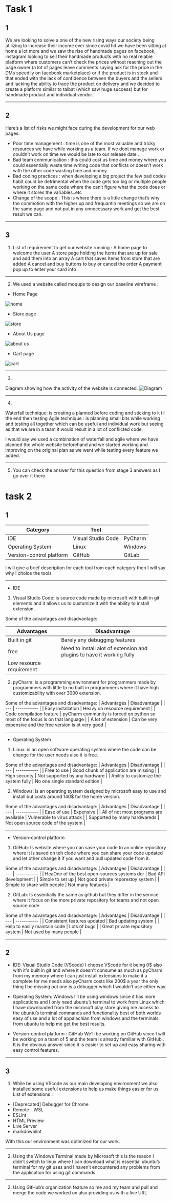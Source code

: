 # Task 1
## 1
We are looking to solve a one of the new rising ways our society being utilizing  to increase their income ever since covid hit we have been sitting at home a lot more and we saw the rise of handmade pages on facebook, instagram looking to sell their handmade products with no real relabie platform where customers can’t check the prices without reaching out the page owner (a lot of pages leave comments saying ask for the price in the DMs speedily on facebook marketplace) or if the product is in stock and that ended with the lack of confidence between the buyers and the sellers and lacking the ability to trace the product on delivery and we decided to create a platform similar to talbat (which saw huge success) but for handmade product and individual vendor.

***

## 2 
Here’s a list of risks we might face during the development for our web pages:
* Poor time management : time is one of the most valuable and tricky resources we have while working as a team. If we dont manage work or couldn’t work on time we would be late to our release date .
* Bad team communication :  this could cost us time and money where you could essentially waste time writing code that conflicts or doesn’t work with the other code wasting time and money.
* Bad coding practices : when developing a big project the few bad codes habit could be detrimental when the code gets too big or multiple people working on the same code where the can’t figure what the code does or where it stores the variables..etc
* Change of the scope : This is where there is a little change that’s why the commotion  with the higher up and frequantin meetings so we are on the same page and not put in any unnecessary work and get the best result we can.

***
## 3 
1. List of requirement to get our website running :
A home page to welcome the user 
A store page holding the Items that are up for sale and add them into an array
A cart that saves Items from store that are added 
A cancel and buy buttons to buy or cancel the order 
A payment pop up to enter your card info	

***

2. We  used a website called moqups to design our baseline wireframe :
* Home Page

![home](Imgs/home.png)

* Store page

![store](Imgs/stores.png)

* About Us page

![about us](Imgs/AboutUs.png)

* Cart page

![cart](Imgs/cart.png)

***

3. 
Diagram showing how the activity of the website is connected. 
![Diagram](Imgs/Diagram.jpg)

***

4. 
Waterfall technique: is creating a planned before coding and sticking to it til the end then testing 
Agile technique : is planning small bits while working and testing all together which can be useful and individual work but seeing as that we are in a team it would result in a lot of conflicted code,

I would say we used a combination of waterfall and agile where we have planned the whole website beforehand and we started working and improving on the original plan as we went while testing every feature we added. 

***

5. You can check the answer for this question from stage 3 answers as I go over it there.



# task 2 

## 1 

| Category | Tool |   | 
| --- | ----------- | ----------- | 
| IDE  | Visual Studio Code | PyCharm |
| Operating System | Linux | Windows | 
| Version-control platform | GitHub | GitLab | 


I will give a brief description for each tool from each category then I will say why I choice the tools 

***

* IDE

1. Visual Studio Code: is source code made by microsoft with built in git elements and it allows us to customize it with  the ability to install extension.

Some of the advantages and disadvantage:

| Advantages | Disadvantage |
| --- | ----------- |
| Built in git  | Barely any debugging features |
| free | Need to install alot of extension and plugins to have it working fully  |
| Low resource requirement  |  |

2. pyCharm: is a programming environment for programmers made by programmers with little to no built in programmers where it have high customizability with over 3000 extension. 

Some of the advantages and disadvantage:
| Advantages | Disadvantage |
| --- | ----------- |
| Easy installation  | Heavy on resource requirement  |
| Code compilation feature  | pyCharm community is forced on python so most of the focus is on that language  |
| A lot of extension   | Can be very expensive and the free version is ot very good |

***

* Operating System

1. Linux: is an open software operating system where the code can be change for the user needs also it is free.

Some of the advantages and disadvantage:
| Advantages | Disadvantage |
| --- | ----------- |
| Free to use | Good chunk of application are missing  |
| High security  | Not supported by any hardware  |
| Ability to customize the system fully  | No one single standard edition  |

2. Windows: is an operating system designed by microsoft easy to use and install but costs around 140$ for the home version.

Some of the advantages and disadvantage:
| Advantages | Disadvantage |
| --- | ----------- |
| Ease of use  | Expensive  |
| All of not most programs are available | Vulnerable to virus attack  | 
| Supported by many hardwareds | Not open source code of the system  |


***

* Version-control platform

1. GitHub: Is website where you can save your code to an online repository where it is saved on teh clode where you can share your code updated and let other change it if you want and pull updated code from it.

Some of the advantages and disadvantage:
| Advantages | Disadvantage |
| --- | ----------- |
| HeaOne of the best open-sources systems der | Bad API development  |
| Simple to set up | Not good private reporestoy system  |
| Simple to share with people  | Not many features  |

2. GitLab: Is essentially the same as github but they differ in the service where it focus on the more private repository for teams and not open source code.

Some of the advantages and disadvantage:
| Advantages | Disadvantage |
| --- | ----------- |
| Consistent features updated  | Bad updating system  |
| Help to easily maintain code  | Lots of bugs |
| Great private repository system  | Not used by many people  |

***

## 2

* IDE: Visual Studio Code (VScode)
I choose VScode for it being 0$ also with it's built in git and where it doesn't consume as much as pyCharm from my memory where I can just install extensions to make it a complete for me needs also pyCharm costs like 200$ a year the only thing I be missing out one is a debugger which I wouldn’t use either way.

* Operating System: Windows
I’ll be using windows since it has more applications and I only need ubuntu’s terminal to work from Linux which I have downloaded from the microsoft play store giving me access to the ubuntu’s terminal commands and functionality best of both worlds easy of use and a lot of appalachian from windows and the terminals from ubuntu to help me get the best results.

* Version-control platform : GitHub
We'll be working on GitHub since I will be working on a team of 5 and the team is already familiar with GitHub . It is the obvious answer since it is easier to set up and easy sharing with easy control features.

***

## 3

1. While be using VScode as our main developing environment we also installed some useful extensions to help us make things easier for us 
List of extensions :
* [Deprecated] Debugger for Chrome
* Remote - WSL
* ESLint
* HTML Preview
* Live Server
* markdownlint

With this our environment was optimized for our work.

***

2. Using the Windows Terminal made by Microsoft this is the reason I didn’t switch to linux where I can download what is essential ubuntu’s terminal for my git uses and I haven’t encountered any problems from the application for using git commands 

***

3. Using GitHub’s organization feature so me and my team and pull and merge the code we worked on also providing us with a live URL 
